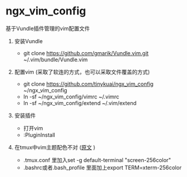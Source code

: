 # ngx_vim_config

基于Vundle插件管理的vim配置文件

1. 安装Vundle
    - git clone https://github.com/gmarik/Vundle.vim.git ~/.vim/bundle/Vundle.vim

2. 配置vim (采取了软连的方式，也可以采取文件覆盖的方式)
    - git clone https://github.com/tinykuai/ngx_vim_config ~/ngx_vim_config
    - ln -sf ~/ngx_vim_config/vimrc ~/.vimrc
    - ln -sf ~/ngx_vim_config/extend ~/.vim/extend

3. 安装插件
    - 打开vim
    - :PluginInstall

4. 在tmux中vim主题配色不对 ([原文](http://blog.theerrorlog.com/when-tmux-runs-under-8-colors-mode.html "当tmux以8色模式运行……") )
    - .tmux.conf 里加入set -g default-terminal "screen-256color"
    - .bashrc或者.bash_profile 里面加上export TERM=xterm-256color
    

